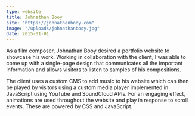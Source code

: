 ```yaml
---
type: website
title: Johnathan Booy
site: "https://johnathanbooy.com"
image: "/uploads/johnathanbooy.jpg"
date: 2015-01-01
---
```

As a film composer, Johnathan Booy desired a portfolio website to showcase his work. Working in collaboration with the client, I was able to come up with a single-page design that communicates all the important information and allows visitors to listen to samples of his compositions.

The client uses a custom CMS to add music to his website which can then be played by visitors using a custom media player implemented in JavaScript using YouTube and SoundCloud APIs. For an engaging effect, animations are used throughout the website and play in response to scroll events. These are powered by CSS and JavaScript.